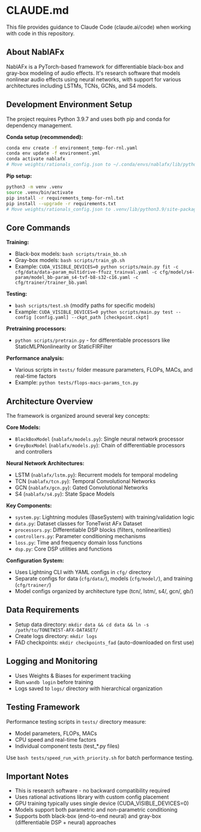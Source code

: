 # CLAUDE.md

This file provides guidance to Claude Code (claude.ai/code) when working with code in this repository.

## About NablAFx

NablAFx is a PyTorch-based framework for differentiable black-box and gray-box modeling of audio effects. It's research software that models nonlinear audio effects using neural networks, with support for various architectures including LSTMs, TCNs, GCNs, and S4 models.

## Development Environment Setup

The project requires Python 3.9.7 and uses both pip and conda for dependency management.

**Conda setup (recommended):**
```bash
conda env create -f environment_temp-for-rnl.yaml
conda env update -f environment.yml
conda activate nablafx
# Move weights/rationals_config.json to ~/.conda/envs/nablafx/lib/python3.9/site-packages/rational/rationals_config.json
```

**Pip setup:**
```bash
python3 -m venv .venv
source .venv/bin/activate
pip install -r requirements_temp-for-rnl.txt
pip install --upgrade -r requirements.txt
# Move weights/rationals_config.json to .venv/lib/python3.9/site-packages/rational/rationals_config.json
```

## Core Commands

**Training:**
- Black-box models: `bash scripts/train_bb.sh`
- Gray-box models: `bash scripts/train_gb.sh`
- Example: `CUDA_VISIBLE_DEVICES=0 python scripts/main.py fit -c cfg/data/data-param_multidrive-ffuzz_trainval.yaml -c cfg/model/s4-param/model_bb-param_s4-tvf-b8-s32-c16.yaml -c cfg/trainer/trainer_bb.yaml`

**Testing:**
- `bash scripts/test.sh` (modify paths for specific models)
- Example: `CUDA_VISIBLE_DEVICES=0 python scripts/main.py test --config [config.yaml] --ckpt_path [checkpoint.ckpt]`

**Pretraining processors:**
- `python scripts/pretrain.py` - for differentiable processors like StaticMLPNonlinearity or StaticFIRFilter

**Performance analysis:**
- Various scripts in `tests/` folder measure parameters, FLOPs, MACs, and real-time factors
- Example: `python tests/flops-macs-params_tcn.py`

## Architecture Overview

The framework is organized around several key concepts:

**Core Models:**
- `BlackBoxModel` (`nablafx/models.py`): Single neural network processor
- `GreyBoxModel` (`nablafx/models.py`): Chain of differentiable processors and controllers

**Neural Network Architectures:**
- LSTM (`nablafx/lstm.py`): Recurrent models for temporal modeling
- TCN (`nablafx/tcn.py`): Temporal Convolutional Networks
- GCN (`nablafx/gcn.py`): Gated Convolutional Networks  
- S4 (`nablafx/s4.py`): State Space Models

**Key Components:**
- `system.py`: Lightning modules (BaseSystem) with training/validation logic
- `data.py`: Dataset classes for ToneTwist AFx Dataset
- `processors.py`: Differentiable DSP blocks (filters, nonlinearities)
- `controllers.py`: Parameter conditioning mechanisms
- `loss.py`: Time and frequency domain loss functions
- `dsp.py`: Core DSP utilities and functions

**Configuration System:**
- Uses Lightning CLI with YAML configs in `cfg/` directory
- Separate configs for data (`cfg/data/`), models (`cfg/model/`), and training (`cfg/trainer/`)
- Model configs organized by architecture type (tcn/, lstm/, s4/, gcn/, gb/)

## Data Requirements

- Setup data directory: `mkdir data && cd data && ln -s /path/to/TONETWIST-AFX-DATASET/`
- Create logs directory: `mkdir logs`
- FAD checkpoints: `mkdir checkpoints_fad` (auto-downloaded on first use)

## Logging and Monitoring

- Uses Weights & Biases for experiment tracking
- Run `wandb login` before training
- Logs saved to `logs/` directory with hierarchical organization

## Testing Framework

Performance testing scripts in `tests/` directory measure:
- Model parameters, FLOPs, MACs
- CPU speed and real-time factors  
- Individual component tests (test_*.py files)

Use `bash tests/speed_run_with_priority.sh` for batch performance testing.

## Important Notes

- This is research software - no backward compatibility required
- Uses rational activations library with custom config placement
- GPU training typically uses single device (CUDA_VISIBLE_DEVICES=0)
- Models support both parametric and non-parametric conditioning
- Supports both black-box (end-to-end neural) and gray-box (differentiable DSP + neural) approaches
